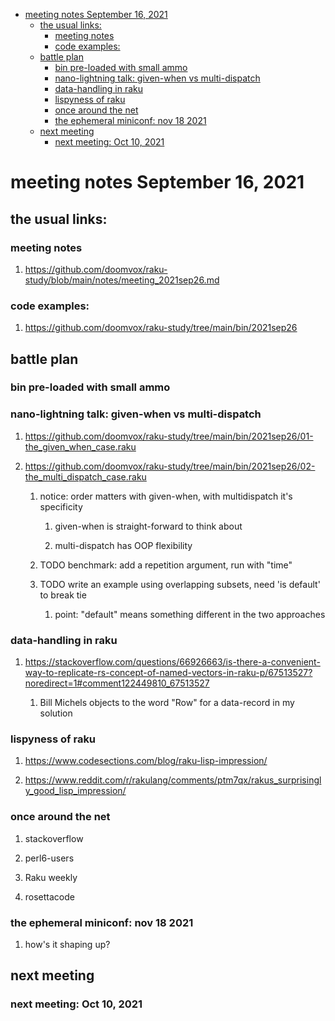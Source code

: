 - [meeting notes September 16, 2021](#org3e69361)
  - [the usual links:](#org78b1184)
    - [meeting notes](#org099aca7)
    - [code examples:](#org134c33a)
  - [battle plan](#org124204f)
    - [bin pre-loaded with small ammo](#org32e2691)
    - [nano-lightning talk: given-when vs multi-dispatch](#org65ba0e1)
    - [data-handling in raku](#org8073c42)
    - [lispyness of raku](#orgffb9fcf)
    - [once around the net](#org46a5bab)
    - [the ephemeral miniconf: nov 18 2021](#org04d0182)
  - [next meeting](#orgcaca7b7)
    - [next meeting: Oct 10, 2021](#org8a8e37c)


<a id="org3e69361"></a>

# meeting notes September 16, 2021


<a id="org78b1184"></a>

## the usual links:


<a id="org099aca7"></a>

### meeting notes

1.  <https://github.com/doomvox/raku-study/blob/main/notes/meeting_2021sep26.md>


<a id="org134c33a"></a>

### code examples:

1.  <https://github.com/doomvox/raku-study/tree/main/bin/2021sep26>


<a id="org124204f"></a>

## battle plan


<a id="org32e2691"></a>

### bin pre-loaded with small ammo


<a id="org65ba0e1"></a>

### nano-lightning talk: given-when vs multi-dispatch

1.  <https://github.com/doomvox/raku-study/tree/main/bin/2021sep26/01-the_given_when_case.raku>

2.  <https://github.com/doomvox/raku-study/tree/main/bin/2021sep26/02-the_multi_dispatch_case.raku>

    1.  notice: order matters with given-when, with multidispatch it's specificity
    
        1.  given-when is straight-forward to think about
        
        2.  multi-dispatch has OOP flexibility
    
    2.  TODO benchmark: add a repetition argument, run with "time"
    
    3.  TODO write an example using overlapping subsets, need 'is default' to break tie
    
        1.  point: "default" means something different in the two approaches


<a id="org8073c42"></a>

### data-handling in raku

1.  <https://stackoverflow.com/questions/66926663/is-there-a-convenient-way-to-replicate-rs-concept-of-named-vectors-in-raku-p/67513527?noredirect=1#comment122449810_67513527>

    1.  Bill Michels objects to the word "Row" for a data-record in my solution


<a id="orgffb9fcf"></a>

### lispyness of raku

1.  <https://www.codesections.com/blog/raku-lisp-impression/>

2.  <https://www.reddit.com/r/rakulang/comments/ptm7qx/rakus_surprisingly_good_lisp_impression/>


<a id="org46a5bab"></a>

### once around the net

1.  stackoverflow

2.  perl6-users

3.  Raku weekly

4.  rosettacode


<a id="org04d0182"></a>

### the ephemeral miniconf: nov 18 2021

1.  how's it shaping up?


<a id="orgcaca7b7"></a>

## next meeting


<a id="org8a8e37c"></a>

### next meeting: Oct 10, 2021
